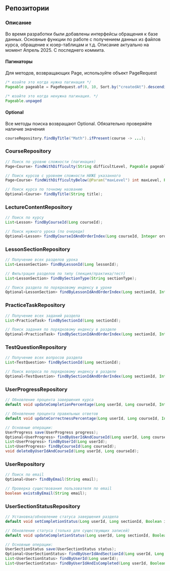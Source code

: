 ## Репозитории
### Описание
Во время разработки были добавлены интерфейсы обращения к базе данных. 
Основные функции по работе с получением данных из файлов курса, обращение к юзер-таблицам и т.д.
Описание актуально на момент Апрель 2025. С последнего коммита. 

#### Пагинаторы
Для методов, возвращающих Page<T>, используйте объект PageRequest
```java
/* юзайте это когда нужна пагинация */
Pageable pageable = PageRequest.of(0, 10, Sort.by("createdAt").descending());

/* юзайте это когда ненужна пагинация. */
Pageable.unpaged
```

#### Optional
Все методы поиска возвращают Optional. Обязательно проверяйте наличие значения
```java
courseRepository.findByTitle("Math").ifPresent(course -> ...);
```
### CourseRepository 
```java
// Поиск по уровню сложности (пагинация)
Page<Course> findWithDifficulty(String difficultLevel, Pageable pageable);

// Поиск курсов с уровнем сложности НИЖЕ указанного
Page<Course> findWithDifficultyBelow(@Param("maxLevel") int maxLevel, Pageable pageable);

// Поиск курса по точному названию
Optional<Course> findByTitle(String title);
```

### LectureContentRepository
```java
// Поиск по курсу
List<Lesson> findByCourseId(Long courseId);

// Поиск нужного урока (по очереди)
Optional<Lesson> findByCourseIdAndOrderIndex(Long courseId, Integer orderIndex);
```

### LessonSectionRepository
```java
// Получение всех разделов урока
List<LessonSection> findByLessonId(Long lessonId);

// Фильтрация разделов по типу (лекция/практика/тест)
List<LessonSection> findBySectionType(String sectionType);

// Поиск раздела по порядковому индексу в уроке
Optional<LessonSection> findByLessonIdAndOrderIndex(Long sectionId, Integer orderIndex);
```

### PracticeTaskRepository
```java
// Получение всех заданий раздела
List<PracticeTask> findBySectionId(Long sectionId);

// Поиск задания по порядковому индексу в разделе
Optional<PracticeTask> findBySectionIdAndOrderIndex(Long sectionId, Integer orderIndex);
```

### TestQuestionRepository
```java
// Получение всех вопросов раздела
List<TestQuestion> findBySectionId(Long sectionId);

// Поиск вопроса по порядковому индексу в разделе
Optional<TestQuestion> findBySectionIdAndOrderIndex(Long sectionId, Integer orderIndex);
```

### UserProgressRepository
```java
// Обновление процента завершения курса
default void updateCompletionPercentage(Long userId, Long courseId, Integer completionPercentage) { ... }

// Обновление процента правильных ответов
default void updateCorrectnessPercentage(Long userId, Long courseId, Integer correctnessPercentage) { ... }

// Основные операции:
UserProgress save(UserProgress progress);
Optional<UserProgress> findByUserIdAndCourseId(Long userId, Long courseId);
List<UserProgress> findByUserId(Long userId);
List<UserProgress> findByCourseId(Long courseId);
void deleteByUserIdAndCourseId(Long userId, Long courseId);
```

### UserRepository
```java
// Поиск по email
Optional<User> findByEmail(String email);

// Проверка существования пользователя по email
boolean existsByEmail(String email);
```

### UserSectionStatusRepository
```java
// Установка/обновление статуса завершения раздела
default void setCompletionStatus(Long userId, Long sectionId, Boolean isCompleted) { ... }

// Обновление статуса (только для существующих записей)
default void updateCompletionStatus(Long userId, Long sectionId, Boolean isCompleted) { ... }

// Основные операции:
UserSectionStatus save(UserSectionStatus status);
Optional<UserSectionStatus> findByUserIdAndSectionId(Long userId, Long sectionId);
List<UserSectionStatus> findByUserId(Long userId);
List<UserSectionStatus> findByUserIdAndIsCompleted(Long userId, Boolean isCompleted);
```
